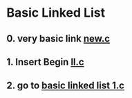# Basic Linked List 
## 0.  very basic link [new.c](./new.c) 
## 1.  Insert Begin [ll.c](./ll.c) 
## 2.  go to [basic linked list 1.c](./sup/1.c)
